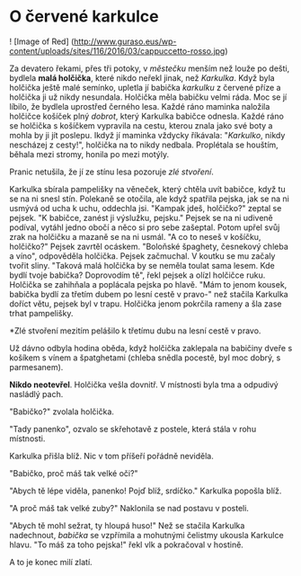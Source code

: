 # O červené karkulce
! [Image of Red] (http://www.guraso.eus/wp-content/uploads/sites/116/2016/03/cappuccetto-rosso.jpg)

Za devatero řekami, přes tři potoky, v *městečku* menším než louže po dešti, bydlela **malá holčička**, které nikdo neřekl jinak, než *Karkulka*.
Když byla holčička ještě malé semínko, upletla jí babička *karkulku* z červené příze a holčička ji už nikdy nesundala. Holčička měla babičku velmi ráda. 
Moc se jí líbilo, že bydlela uprostřed černého lesa. Každé ráno maminka naložila holčičce košíček plný *dobrot*, který Karkulka babičce odnesla.
Každé ráno se holčička s košíčkem vypravila na cestu, kterou znala jako své boty a mohla by ji jít poslepu.
Ikdyž jí maminka vždycky říkávala: "*Karkulko*, nikdy nescházej z cesty!", holčička na to nikdy nedbala. Proplétala se houštím, běhala mezi stromy, honila po mezi motýly.

Pranic netušila, že jí ze stínu lesa pozoruje *zlé stvoření*.

Karkulka sbírala pampelišky na věneček, který chtěla uvít babičce, když tu se na ni snesl stín. Polekaně se otočila, ale když spatřila pejska, jak se na ni usmývá od ucha k uchu, oddechla jsi.
"Kampak jdeš, holčičko?" zeptal se pejsek.
"K babičce, zanést ji výslužku, pejsku." Pejsek se na ni udiveně podíval, vytáhl jedno obočí a něco si pro sebe zašeptal. Potom upřel svůj zrak na holčičku a mazaně se na ni usmál.
"A co to neseš v košíčku, holčičko?" Pejsek zavrtěl ocáskem.
"Boloňské špaghety, česnekový chleba a víno", odpověděla holčička. Pejsek začmuchal. V koutku se mu začaly tvořit sliny.
"Taková malá holčička by se neměla toulat sama lesem. Kde bydlí tvoje babička? Doprovodím tě", řekl pejsek a olízl holčičce ruku. Holčička se zahihňala a poplácala 
pejska po hlavě.
"Mám to jenom kousek, babička bydlí za třetím dubem po lesní cestě v pravo-" než stačila Karkulka doříct větu, pejsek byl v trapu. Holčička jenom pokrčila rameny a šla zase trhat pampelišky.

*Zlé stvoření mezitím pelášilo k třetímu dubu na lesní cestě v pravo.

Už dávno odbyla hodina oběda, když holčička zaklepala na babičiny dveře s košíkem s vínem a špatghetami (chleba snědla pocestě, byl moc dobrý, s parmesanem).

**Nikdo neotevřel**. Holčička vešla dovnitř. V místnosti byla tma a odpudivý nasládlý pach.

"Babičko?" zvolala holčička.

"Tady panenko", ozvalo se skřehotavě z postele, která stála v rohu místnosti.

Karkulka přišla blíž. Nic v tom příšeří pořádně neviděla. 

"Babičko, proč máš tak velké oči?"

"Abych tě lépe viděla, panenko! Pojď blíž, srdíčko." Karkulka popošla blíž.

"A proč máš tak velké zuby?" Naklonila se nad postavu v posteli.

"Abych tě mohl sežrat, ty hloupá huso!" Než se stačila Karkulka nadechnout, *babička* se vzpřímila a mohutnými čelistmy ukousla Karkulce hlavu.
"To máš za toho pejska!" řekl vlk a pokračoval v hostině.

A to je konec milí zlatí.
